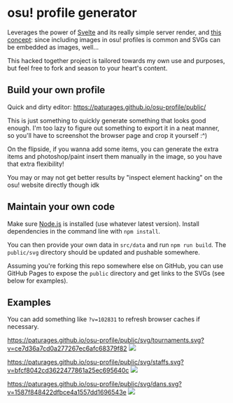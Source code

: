 # osu! profile generator

Leverages the power of [Svelte](https://svelte.dev/) and its really simple server render,
and [this concept](https://github.com/sindresorhus/css-in-readme-like-wat): since including
images in osu! profiles is common and SVGs can be embedded as images, well...

This hacked together project is tailored towards my own use and purposes, but feel free to fork
and season to your heart's content.

## Build your own profile

Quick and dirty editor: https://paturages.github.io/osu-profile/public/

This is just something to quickly generate something that looks good enough. I'm too lazy to
figure out something to export it in a neat manner, so you'll have to screenshot the browser page
and crop it yourself :^)

On the flipside, if you wanna add some items, you can generate the extra items and photoshop/paint
insert them manually in the image, so you have that extra flexibility!

You may or may not get better results by "inspect element hacking" on the osu! website directly
though idk

## Maintain your own code

Make sure [Node.js](https://nodejs.org/en/) is installed (use whatever latest version).
Install dependencies in the command line with `npm install`.

You can then provide your own data in `src/data` and run `npm run build`.
The `public/svg` directory should be updated and pushable somewhere.

Assuming you're forking this repo somewhere else on GitHub, you can use GitHub Pages to expose
the `public` directory and get links to the SVGs (see below for examples).

## Examples

You can add something like `?v=102831` to refresh browser caches if necessary.

https://paturages.github.io/osu-profile/public/svg/tournaments.svg?v=ce7d36a7cd0a277267ec6afc68379f82
![](https://paturages.github.io/osu-profile/public/svg/tournaments.svg?v=ce7d36a7cd0a277267ec6afc68379f82)

https://paturages.github.io/osu-profile/public/svg/staffs.svg?v=bfcf8042cd3622477861a25ec695640c
![](https://paturages.github.io/osu-profile/public/svg/staffs.svg?v=bfcf8042cd3622477861a25ec695640c)

https://paturages.github.io/osu-profile/public/svg/dans.svg?v=1587f848422dfbce4a1557dd1696543e
![](https://paturages.github.io/osu-profile/public/svg/dans.svg?v=1587f848422dfbce4a1557dd1696543e)
